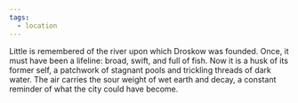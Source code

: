 ```yaml
---
tags:
  - location
---
```

Little is remembered of the river upon which Droskow was founded. Once, it must have been a lifeline: broad, swift, and full of fish. Now it is a husk of its former self, a patchwork of stagnant pools and trickling threads of dark water. The air carries the sour weight of wet earth and decay, a constant reminder of what the city could have become.